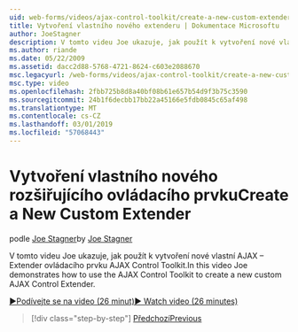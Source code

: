 ```yaml
---
uid: web-forms/videos/ajax-control-toolkit/create-a-new-custom-extender
title: Vytvoření vlastního nového extenderu | Dokumentace Microsoftu
author: JoeStagner
description: V tomto videu Joe ukazuje, jak použít k vytvoření nové vlastní AJAX – Extender ovládacího prvku AJAX Control Toolkit.
ms.author: riande
ms.date: 05/22/2009
ms.assetid: dacc2d88-5768-4721-8624-c603e2088670
msc.legacyurl: /web-forms/videos/ajax-control-toolkit/create-a-new-custom-extender
msc.type: video
ms.openlocfilehash: 2fbb725b8d8a40bf08b61e657b54d9f3b75c3590
ms.sourcegitcommit: 24b1f6decbb17bb22a45166e5fdb0845c65af498
ms.translationtype: MT
ms.contentlocale: cs-CZ
ms.lasthandoff: 03/01/2019
ms.locfileid: "57068443"
---
```

<a name="create-a-new-custom-extender"></a><span data-ttu-id="97efe-103">Vytvoření vlastního nového rozšiřujícího ovládacího prvku</span><span class="sxs-lookup"><span data-stu-id="97efe-103">Create a New Custom Extender</span></span>
====================
<span data-ttu-id="97efe-104">podle [Joe Stagner](https://github.com/JoeStagner)</span><span class="sxs-lookup"><span data-stu-id="97efe-104">by [Joe Stagner](https://github.com/JoeStagner)</span></span>

<span data-ttu-id="97efe-105">V tomto videu Joe ukazuje, jak použít k vytvoření nové vlastní AJAX – Extender ovládacího prvku AJAX Control Toolkit.</span><span class="sxs-lookup"><span data-stu-id="97efe-105">In this video Joe demonstrates how to use the AJAX Control Toolkit to create a new custom AJAX Control Extender.</span></span>

[<span data-ttu-id="97efe-106">&#9654;Podívejte se na video (26 minut)</span><span class="sxs-lookup"><span data-stu-id="97efe-106">&#9654; Watch video (26 minutes)</span></span>](https://channel9.msdn.com/Blogs/ASP-NET-Site-Videos/create-a-new-custom-extender)

> [!div class="step-by-step"]
> [<span data-ttu-id="97efe-107">Předchozí</span><span class="sxs-lookup"><span data-stu-id="97efe-107">Previous</span></span>](editor-control-custom.md)

